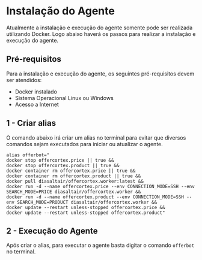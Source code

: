 # Instalação do Agente

Atualmente a instalação e execução do agente somente pode ser realizada utilizando Docker. Logo abaixo haverá os passos para realizar a instalação e execução do agente.

## Pré-requisitos

Para a instalação e execução do agente, os seguintes pré-requisitos devem ser atendidos:

 - Docker instalado
 - Sistema Operacional Linux ou Windows
 - Acesso a Internet

## 1 - Criar alias

O comando abaixo irá criar um alias no terminal para evitar que diversos comandos sejam executados para iniciar ou atualizar o agente.

    alias offerbot="
    docker stop offercortex.price || true &&
    docker stop offercortex.product || true &&
    docker container rm offercortex.price || true &&
    docker container rm offercortex.product || true &&
    docker pull diasaltair/offercortex.worker:latest &&
    docker run -d --name offercortex.price --env CONNECTION_MODE=SSH --env SEARCH_MODE=PRICE diasaltair/offercortex.worker &&
    docker run -d --name offercortex.product --env CONNECTION_MODE=SSH --env SEARCH_MODE=PRODUCT diasaltair/offercortex.worker &&
    docker update --restart unless-stopped offercortex.price &&
    docker update --restart unless-stopped offercortex.product"

## 2 - Execução do Agente

Após criar o alias, para executar o agente basta digitar o comando `offerbot` no terminal.

